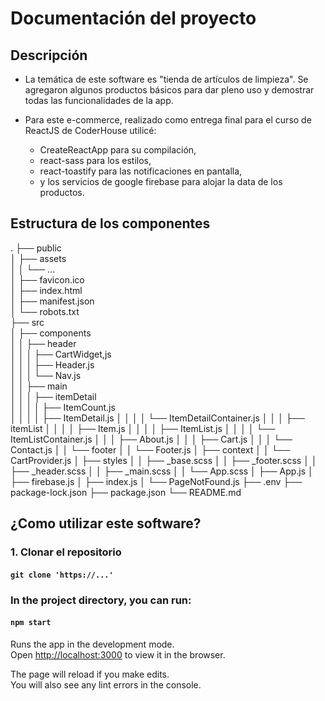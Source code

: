 # Documentación del proyecto

## Descripción

* La temática de este software es "tienda de artículos de limpieza". Se agregaron algunos productos básicos para dar pleno uso y demostrar todas las funcionalidades de la app.

* Para este e-commerce, realizado como entrega final para el curso de ReactJS de CoderHouse utilicé:
    * CreateReactApp para su compilación,
    * react-sass para los estilos,
    * react-toastify para las notificaciones en pantalla,
    * y los servicios de google firebase para alojar la data de los productos.

## Estructura de los componentes
.
├── public\
│   ├── assets\
│   │   └── ...\
│   ├── favicon.ico\
│   ├── index.html\
│   ├── manifest.json\
│   └── robots.txt\
├── src\
│   ├── components\
│   │   ├── header  
│   │   │   ├── CartWidget,js  
│   │   │   ├── Header.js  
│   │   │   └── Nav.js  
│   │   ├── main  
│   │   │   ├── itemDetail  
│   │   │   │   ├── ItemCount.js  
│   │   │   │   ├── ItemDetail.js
│   │   │   │   └── ItemDetailContainer.js
│   │   │   ├── itemList
│   │   │   │   ├── Item.js
│   │   │   │   ├── ItemList.js
│   │   │   │   └── ItemListContainer.js
│   │   │   ├── About.js
│   │   │   ├── Cart.js
│   │   │   └── Contact.js
│   │   └── footer
│   │      └── Footer.js
│   ├── context
│   │   └── CartProvider.js
│   ├── styles
│   │   ├── _base.scss
│   │   ├── _footer.scss
│   │   ├── _header.scss
│   │   ├── _main.scss
│   │   └── App.scss
│   ├── App.js
│   ├── firebase.js
│   ├── index.js
│   └── PageNotFound.js
├── .env
├── package-lock.json
├── package.json
└── README.md

## ¿Como utilizar este software?

### 1. Clonar el repositorio

#### `git clone 'https://...'`

### In the project directory, you can run:

#### `npm start`

Runs the app in the development mode.\
Open [http://localhost:3000](http://localhost:3000) to view it in the browser.

The page will reload if you make edits.\
You will also see any lint errors in the console.
